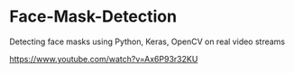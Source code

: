 # Face-Mask-Detection
Detecting face masks using Python, Keras, OpenCV on real video streams


https://www.youtube.com/watch?v=Ax6P93r32KU
